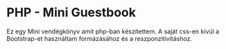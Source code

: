 # PHP - Mini Guestbook

Ez egy Mini vendégkönyv amit php-ban készítettem. A saját css-en kívül a Bootstrap-et használtam formázásához és a reszponzitivitáshoz.